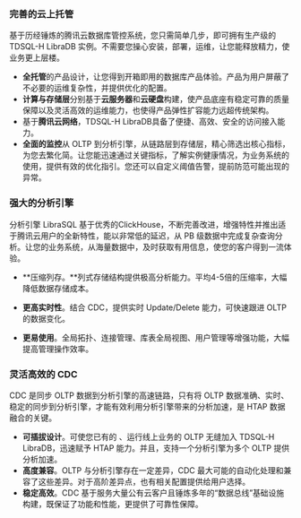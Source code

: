 ### 完善的云上托管

基于历经锤炼的腾讯云数据库管控系统，您只需简单几步，即可拥有生产级的 TDSQL-H LibraDB 实例。不需要您操心安装，部署，运维，让您能释放精力，使业务更上层楼。

- **全托管**的产品设计，让您得到开箱即用的数据库产品体验。产品为用户屏蔽了不必要的运维复杂性，并提供优化的配置。
- **计算与存储层**分别基于**云服务器**和**云硬盘**构建，使产品底座有稳定可靠的质量保障以及灵活高效的运维能力，也使得产品弹性扩容能力远超传统架构。
- 基于**腾讯云网络**，TDSQL-H LibraDB具备了便捷、高效、安全的访问接入能力。
- **全面的监控**从 OLTP 到分析引擎，从链路层到存储层，精心筛选出核心指标，为您去繁化简。让您能迅速通过关键指标，了解实例健康情况，为业务系统的使用，提供有效的优化指引。您还可以自定义阈值告警，提前防范可能出现的异常。



### 强大的分析引擎

分析引擎 LibraSQL 基于优秀的ClickHouse，不断完善改进，增强特性并推出适于腾讯云用户的全新特性，能以非常低的延迟，从 PB 级数据中完成复杂查询分析。让您的业务系统，从海量数据中，及时获取有用信息，使您的客户得到一流体验。

- **压缩列存。**列式存储结构提供极高分析能力。平均4-5倍的压缩率，大幅降低数据存储成本。

- **更高实时性**。结合 CDC，提供实时 Update/Delete 能力，可快速跟进 OLTP 的数据变化。
- **更易使用**。全局拓扑、连接管理、库表全局视图、用户管理等增强功能，大幅提高管理操作效率。



### 灵活高效的 CDC

CDC 是同步 OLTP 数据到分析引擎的高速链路，只有将 OLTP 数据准确、实时、稳定的同步到分析引擎，才能有效利用分析引擎带来的分析加速，是 HTAP 数据融合的关键。

- **可插拔设计**。可使您已有的 、运行线上业务的 OLTP 无缝加入 TDSQL-H LibraDB，迅速赋予 HTAP 能力。并且，支持一个分析引擎为多个 OLTP 提供分析加速。
- **高度兼容**。OLTP 与分析引擎存在一定差异，CDC 最大可能的自动化处理和兼容了这些差异。对于高阶差异点，也有相关配置提供给用户选择。
- **稳定高效**。CDC 基于服务大量公有云客户且锤炼多年的“数据总线”基础设施构建，既保证了功能和性能，更提供了可靠性保障。

